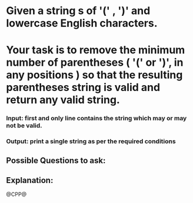 # Given a string s of '(' , ')' and lowercase English characters. 
# Your task is to remove the minimum number of parentheses ( '(' or ')', in any positions ) so that the resulting parentheses string is valid and return any valid string.

### Input: first and only line contains the string which may or may not be valid.
### Output: print a single string as per the required conditions 

## Possible Questions to ask:

## Explanation:

@CPP@

